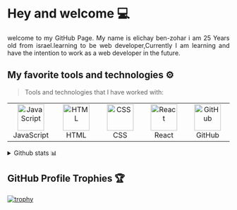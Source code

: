 

 # Hey and welcome 	:computer:
 </div>  
<p align="justify"> 
welcome to my GitHub Page. My name is elichay ben-zohar i am 25 Years old from israel.learning to be web developer,Currently I am learning and have the intention to work as a web developer in the future.
 

</p>

## My favorite tools and technologies ⚙️ 

> Tools and technologies that I have worked with:

<table>
  <tr>
                     <td align="center" width="96">
        <img src="https://skillicons.dev/icons?i=js" width="60" height="60" alt="JavaScript" />
      <br>JavaScript
    </td>
                     <td align="center" width="96">
        <img src="https://skillicons.dev/icons?i=html" width="60" height="60" alt="HTML" />
      <br>HTML
    </td>
            <td align="center" width="96">
        <img src="https://skillicons.dev/icons?i=css" width="60" height="60" alt="CSS" />
      <br>CSS
    </td>
        <td align="center" width="96">
        <img src="https://skillicons.dev/icons?i=react" width="60" height="60" alt="React" />
      <br>React
      </td>
      <td align="center" width="96">
      <img src="https://skillicons.dev/icons?i=github" width="60" height="60" alt="GitHub" />
    <br>GitHub
    </td>
  </tr>
 </tr>
</table>

<details>
 <summary>Github stats 📊</summary>
  <br/>
    <a href="https://github.com/anuraghazra/github-readme-stats"><img alt="starryskies2's Github Stats" src="https://github-readme-stats.vercel.app/api/?username=starryskies2&show_icons=true&count_private=true&theme=darcula&hide_border=true" height="192px"/></a>
  <a href="https://github.com/anuraghazra/github-readme-stats"><img alt="starryskies2's Top Languages" src="https://github-readme-stats.vercel.app/api/top-langs/?username=starryskies2&langs_count=8&layout=compact&theme=darcula&hide_border=true&icon_color=000&hide=Jupyter%20Notebook" height="192px"/></a>
  <br/>
</details>

## GitHub Profile Trophies 🏆
[![trophy](https://github-profile-trophy.vercel.app/?username=starryskies2&row=1&margin-w=40)](https://github.com/ryo-ma/github-profile-trophy)
# 
